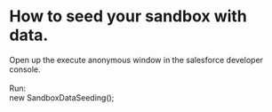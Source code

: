 # How to seed your sandbox with data.

Open up the execute anonymous window in the salesforce developer console.<br><br>
Run: <br>
new SandboxDataSeeding();

